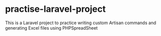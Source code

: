 # practise-laravel-project
This is a Laravel project to practice writing custom Artisan commands and generating Excel files using PHPSpreadSheet
